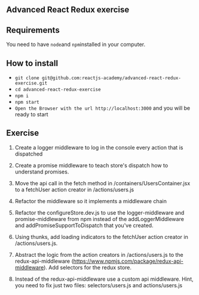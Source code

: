 ## Advanced React Redux exercise

## Requirements
You need to have `node`and `npm`installed in your computer.

## How to install

- `git clone git@github.com:reactjs-academy/advanced-react-redux-exercise.git`
- `cd advanced-react-redux-exercise`
- `npm i`
- `npm start`
- `Open the Browser with the url http://localhost:3000` and you will be ready to start


## Exercise

1. Create a logger middleware to log in the console every action that is dispatched

2. Create a promise middleware to teach store's dispatch how to understand promises. 

3. Move the api call in the fetch method in  /containers/UsersContainer.jsx to a fetchUser action creator in /actions/users.js

4. Refactor the middleware so it implements a middleware chain

5. Refactor the configureStore.dev.js to use the logger-middleware and promise-middleware from npm instead of the addLoggerMiddleware and addPromiseSupportToDispatch that you've created.

6. Using thunks, add loading indicators to the fetchUser action creator in /actions/users.js.

7. Abstract the logic from the action creators in /actions/users.js to the redux-api-middleware (https://www.npmjs.com/package/redux-api-middleware). Add selectors for the redux store.

8. Instead of the redux-api-middleware use a custom api middleware. Hint, you need to fix just two files: selectors/users.js and actions/users.js
